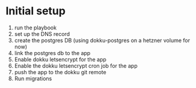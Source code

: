 # Initial setup

1. run the playbook
2. set up the DNS record
3. create the postgres DB (using dokku-postgres on a hetzner volume for now)
4. link the postgres db to the app
5. Enable dokku letsencrypt for the app
6. Enable the dokku letsencrypt cron job for the app
7. push the app to the dokku git remote
8. Run migrations
